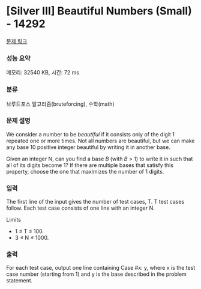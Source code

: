 # [Silver III] Beautiful Numbers (Small) - 14292 

[문제 링크](https://www.acmicpc.net/problem/14292) 

### 성능 요약

메모리: 32540 KB, 시간: 72 ms

### 분류

브루트포스 알고리즘(bruteforcing), 수학(math)

### 문제 설명

<p>We consider a number to be <em>beautiful</em> if it consists only of the digit 1 repeated one or more times. Not all numbers are beautiful, but we can make any base 10 positive integer beautiful by writing it in another base.</p>

<p>Given an integer N, can you find a base <em>B</em> (with <em>B</em> > 1) to write it in such that all of its digits become 1? If there are multiple bases that satisfy this property, choose the one that maximizes the number of 1 digits.</p>

### 입력 

 <p>The first line of the input gives the number of test cases, T. T test cases follow. Each test case consists of one line with an integer N.</p>

<p>Limits</p>

<ul>
	<li>1 ≤ T ≤ 100.</li>
	<li>3 ≤ N ≤ 1000.</li>
</ul>

### 출력 

 <p>For each test case, output one line containing Case #x: y, where x is the test case number (starting from 1) and y is the base described in the problem statement.</p>

